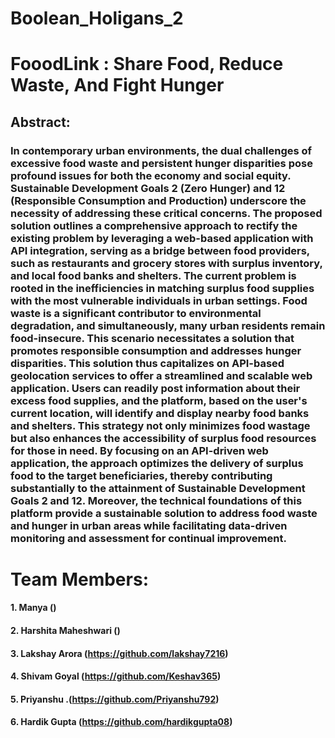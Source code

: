 # Boolean_Holigans_2
# FooodLink : Share Food, Reduce Waste, And Fight Hunger

## Abstract:
### In contemporary urban environments, the dual challenges of excessive food waste and persistent hunger disparities pose profound issues for both the economy and social equity. Sustainable Development Goals 2 (Zero Hunger) and 12 (Responsible Consumption and Production) underscore the necessity of addressing these critical concerns. The proposed solution outlines a comprehensive approach to rectify the existing problem by leveraging a web-based application with API integration, serving as a bridge between food providers, such as restaurants and grocery stores with surplus inventory, and local food banks and shelters. The current problem is rooted in the inefficiencies in matching surplus food supplies with the most vulnerable individuals in urban settings. Food waste is a significant contributor to environmental degradation, and simultaneously, many urban residents remain food-insecure. This scenario necessitates a solution that promotes responsible consumption and addresses hunger disparities. This solution thus capitalizes on API-based geolocation services to offer a streamlined and scalable web application. Users can readily post information about their excess food supplies, and the platform, based on the user's current location, will identify and display nearby food banks and shelters. This strategy not only minimizes food wastage but also enhances the accessibility of surplus food resources for those in need. By focusing on an API-driven web application, the approach optimizes the delivery of surplus food to the target beneficiaries, thereby contributing substantially to the attainment of Sustainable Development Goals 2 and 12. Moreover, the technical foundations of this platform provide a sustainable solution to address food waste and hunger in urban areas while facilitating data-driven monitoring and assessment for continual improvement.

# Team Members:
#### 1. Manya ()
#### 2. Harshita Maheshwari ()
#### 3. Lakshay Arora (https://github.com/lakshay7216)
#### 4. Shivam Goyal (https://github.com/Keshav365)
#### 5. Priyanshu .(https://github.com/Priyanshu792)
#### 6. Hardik Gupta (https://github.com/hardikgupta08)

